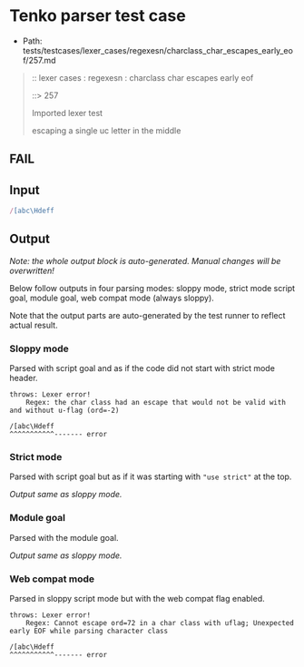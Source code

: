 # Tenko parser test case

- Path: tests/testcases/lexer_cases/regexesn/charclass_char_escapes_early_eof/257.md

> :: lexer cases : regexesn : charclass char escapes early eof
>
> ::> 257
>
> Imported lexer test
>
> escaping a single uc letter in the middle

## FAIL

## Input

`````js
/[abc\Hdeff
`````

## Output

_Note: the whole output block is auto-generated. Manual changes will be overwritten!_

Below follow outputs in four parsing modes: sloppy mode, strict mode script goal, module goal, web compat mode (always sloppy).

Note that the output parts are auto-generated by the test runner to reflect actual result.

### Sloppy mode

Parsed with script goal and as if the code did not start with strict mode header.

`````
throws: Lexer error!
    Regex: the char class had an escape that would not be valid with and without u-flag (ord=-2)

/[abc\Hdeff
^^^^^^^^^^^------- error
`````

### Strict mode

Parsed with script goal but as if it was starting with `"use strict"` at the top.

_Output same as sloppy mode._

### Module goal

Parsed with the module goal.

_Output same as sloppy mode._

### Web compat mode

Parsed in sloppy script mode but with the web compat flag enabled.

`````
throws: Lexer error!
    Regex: Cannot escape ord=72 in a char class with uflag; Unexpected early EOF while parsing character class

/[abc\Hdeff
^^^^^^^^^^^------- error
`````

